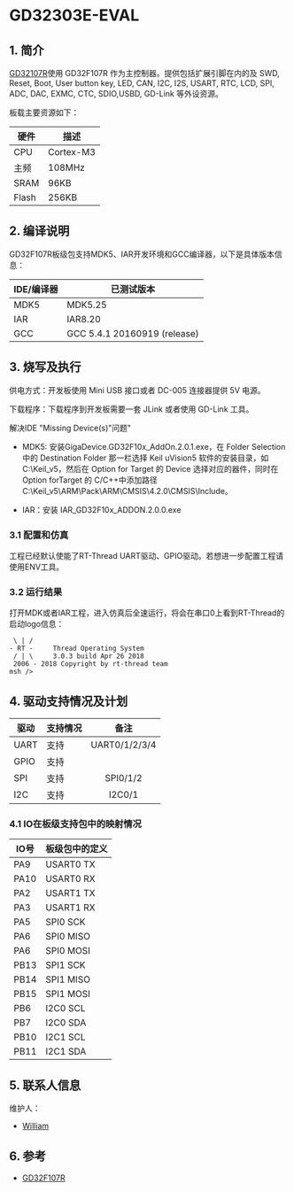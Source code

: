 # GD32303E-EVAL #

## 1. 简介

[GD32107R](http://gd32mcu.21ic.com/site)使用 GD32F107R 作为主控制器。提供包括扩展引脚在内的及 SWD, Reset, Boot, User button key, LED, CAN, I2C, I2S, USART, RTC, LCD, SPI, ADC, DAC, EXMC, CTC, SDIO,USBD, GD-Link 等外设资源。

板载主要资源如下：

| 硬件 | 描述 |
| -- | -- |
|CPU| Cortex-M3|
|主频| 108MHz |
|SRAM| 96KB |
|Flash| 256KB |

## 2. 编译说明

GD32F107R板级包支持MDK5、IAR开发环境和GCC编译器，以下是具体版本信息： 

| IDE/编译器 | 已测试版本 |
| -- | -- |
| MDK5 | MDK5.25 |
| IAR | IAR8.20 |
| GCC | GCC 5.4.1 20160919 (release) | 

## 3. 烧写及执行

供电方式：开发板使用 Mini USB 接口或者 DC-005 连接器提供 5V 电源。

下载程序：下载程序到开发板需要一套 JLink 或者使用 GD-Link 工具。

解决IDE "Missing Device(s)"问题"
* MDK5: 安装GigaDevice.GD32F10x_AddOn.2.0.1.exe，在 Folder Selection 中的 Destination Folder 那一栏选择 Keil uVision5 软件的安装目录，如 C:\Keil_v5，然后在 Option for Target 的 Device 选择对应的器件，同时在 Option forTarget 的 C/C++中添加路径 C:\Keil_v5\ARM\Pack\ARM\CMSIS\4.2.0\CMSIS\Include。

* IAR：安装 IAR_GD32F10x_ADDON.2.0.0.exe

### 3.1 配置和仿真

工程已经默认使能了RT-Thread UART驱动、GPIO驱动。若想进一步配置工程请
使用ENV工具。

### 3.2 运行结果

打开MDK或者IAR工程，进入仿真后全速运行，将会在串口0上看到RT-Thread的启动logo信息：

```
 \ | /
- RT -     Thread Operating System
 / | \     3.0.3 build Apr 26 2018
 2006 - 2018 Copyright by rt-thread team
msh />

```

## 4. 驱动支持情况及计划

| 驱动 | 支持情况  |  备注  |
| ------ | ----  | :------:  |
| UART | 支持 | UART0/1/2/3/4 |
| GPIO | 支持 |  |
| SPI | 支持 | SPI0/1/2 |
| I2C | 支持 | I2C0/1|

### 4.1 IO在板级支持包中的映射情况

| IO号 | 板级包中的定义 |
| -- | -- |
| PA9 | USART0 TX |
| PA10 | USART0 RX |
| PA2 | USART1 TX |
| PA3 | USART1 RX |
| PA5| SPI0 SCK |
| PA6 | SPI0 MISO |
| PA6 | SPI0 MOSI |
| PB13| SPI1 SCK |
| PB14 | SPI1 MISO |
| PB15 | SPI1 MOSI |
| PB6| I2C0 SCL |
| PB7 | I2C0 SDA |
| PB10| I2C1 SCL |
| PB11 | I2C1 SDA |

## 5. 联系人信息

维护人：

- [William](https://github.com/gw826943555)

## 6. 参考

* [GD32F107R](http://gd32mcu.21ic.com/site)


